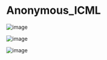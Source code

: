 # Anonymous_ICML
![image](https://github.com/user-attachments/assets/64044c90-7eff-4dae-a98e-e6dd764ed543)


![image](https://github.com/user-attachments/assets/aa7fe2e4-1585-4abb-9ca3-39e43a5e6d18)

![image](https://github.com/user-attachments/assets/37161db4-d012-4ae9-a04b-45c87820459b)

